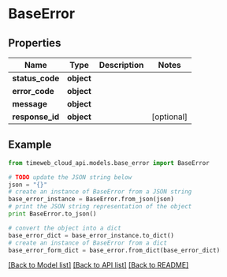 # BaseError


## Properties
Name | Type | Description | Notes
------------ | ------------- | ------------- | -------------
**status_code** | **object** |  | 
**error_code** | **object** |  | 
**message** | **object** |  | 
**response_id** | **object** |  | [optional] 

## Example

```python
from timeweb_cloud_api.models.base_error import BaseError

# TODO update the JSON string below
json = "{}"
# create an instance of BaseError from a JSON string
base_error_instance = BaseError.from_json(json)
# print the JSON string representation of the object
print BaseError.to_json()

# convert the object into a dict
base_error_dict = base_error_instance.to_dict()
# create an instance of BaseError from a dict
base_error_form_dict = base_error.from_dict(base_error_dict)
```
[[Back to Model list]](../README.md#documentation-for-models) [[Back to API list]](../README.md#documentation-for-api-endpoints) [[Back to README]](../README.md)


